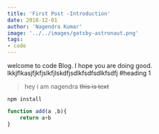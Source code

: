```yaml
---
title: 'First Post -Introduction'
date: 2018-12-01
author: 'Nagendra Kumar'
image: '../../images/gatsby-astronaut.png'
tags:
- code
---
```


welcome to code Blog. I hope you are doing good. lkkjflkasjfjkfjslkfjlskdfjsdlkfsdfsdlkfsdfj
#heading 1
> hey i am nagendra
~~this is text~~
```
npm install

```

```javascript
function add(a ,b){
    return a+b
}
```
